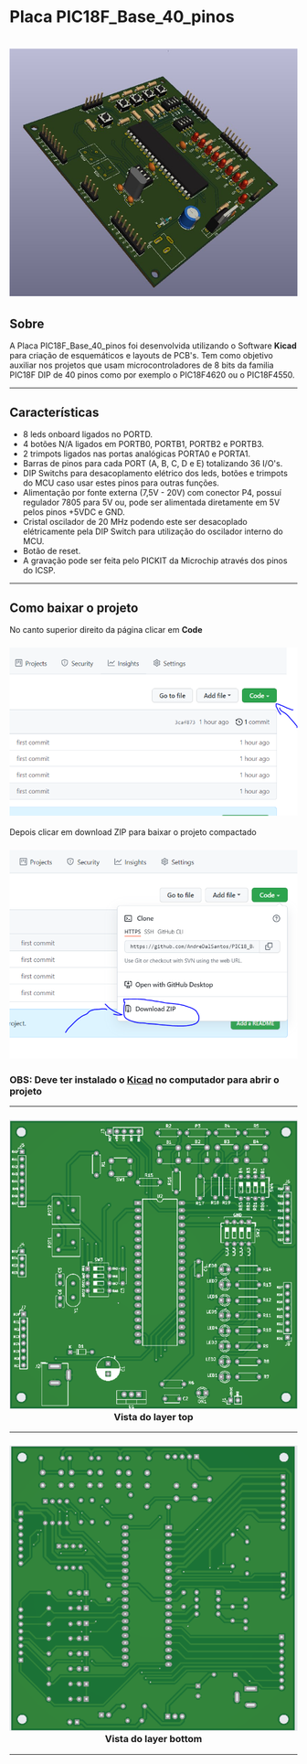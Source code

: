 # Placa PIC18F_Base_40_pinos

<h1 align="center">
    <img src="image_board.jpg" alt="image_board.jpg" title="Vista da placa" />
</h1>

## Sobre

A Placa PIC18F_Base_40_pinos foi desenvolvida utilizando o Software **Kicad** para criação de esquemáticos e layouts de PCB's. Tem como objetivo auxiliar nos projetos que usam microcontroladores de 8 bits da familia PIC18F DIP de 40 pinos como por exemplo o PIC18F4620 ou o PIC18F4550.

---

## Características
- 8 leds onboard ligados no PORTD.
- 4 botões N/A ligados em PORTB0, PORTB1, PORTB2 e PORTB3.
- 2 trimpots ligados nas portas analógicas PORTA0 e PORTA1.
- Barras de pinos para cada PORT (A, B, C, D e E) totalizando 36 I/O's.
- DIP Switchs para desacoplamento elétrico dos leds, botões e trimpots do MCU caso usar estes pinos para outras funções.
- Alimentação por fonte externa (7,5V - 20V) com conector P4, possuí regulador 7805 para 5V ou, pode ser alimentada diretamente em 5V pelos pinos +5VDC e GND.
- Cristal oscilador de 20 MHz podendo este ser desacoplado elétricamente pela DIP Switch para utilização do oscilador interno do MCU.
- Botão de reset.
- A gravação pode ser feita pelo PICKIT da Microchip através dos pinos do ICSP.

---

## Como baixar o projeto

No canto superior direito da página clicar em **Code** 
<h3 align="center">
    <img src="baixar_github1.png" alt="baixar_github1.png" title="como baixar" />
</h3>

Depois clicar em download ZIP para baixar o projeto compactado
<h3 align="center">
    <img src="baixar_github2.png" alt="baixar_github2.png" title="Como baixar" />
</h3>

### OBS: Deve ter instalado o [Kicad](https://www.kicad.org/download/) no computador para abrir o projeto
---

<h3 align="center">
    <img src="image_top_view.png" alt="image_top_view.png" title="imagem layer top" />
    <a>Vista do layer top</a>
</h3>

---

<h3 align="center">
    <img src="image_bottom_view.png" alt="image_bottom_view.png" title="imagemlayer bottom" />
    <a>Vista do layer bottom</a>
</h3>

---